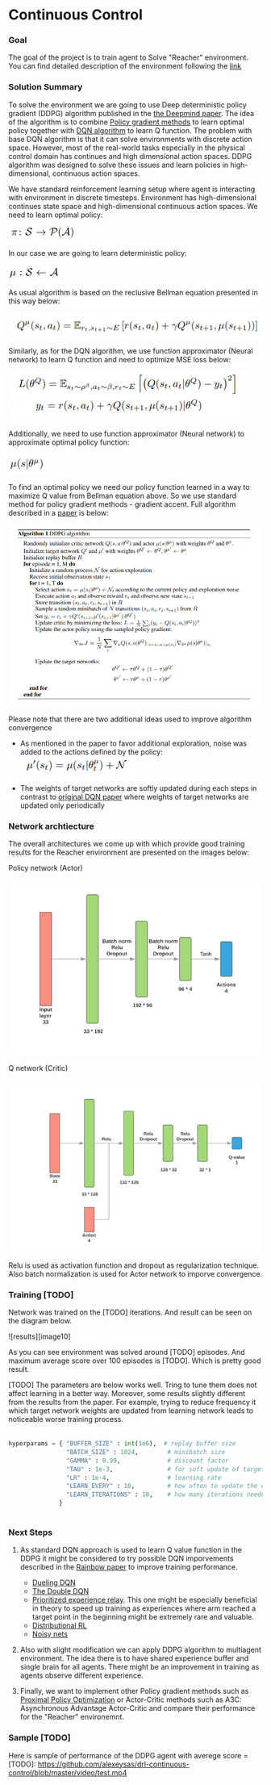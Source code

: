 [//]: # (Image References)

[image1]: images/policy.png "Policy"
[image2]: images/deterministic-policy.png "Deterministic-policy"
[image3]: images/bellman.png "Bellman"
[image4]: images/mseloss.png "Loss"
[image5]: images/policy2.png "Policy"
[image6]: images/algorithm.png "Algorithm"
[image7]: images/noise.png "Noise"
[image8]: images/actor.png "Actor"
[image9]: images/critic.png "Critic"

#  Continuous Control

### Goal

The goal of the project is to train agent to Solve "Reacher" environment. You can find detailed description of the environment following the [link](README.md) 

### Solution Summary

To solve the environment we are going to use Deep deterministic policy gradient (DDPG) algorithm published in the [the Deepmind paper](https://arxiv.org/pdf/1509.02971.pdf). The idea of the algorithm is to combine [Policy gradient methods](http://www.scholarpedia.org/article/Policy_gradient_methods) to learn optimal policy together with [DQN algorithm](https://storage.googleapis.com/deepmind-media/dqn/DQNNaturePaper.pdf) to learn Q function. The problem with base DQN algorithm is that it can solve environments with discrete action space. However, most of the real-world tasks especially in the physical control domain has continues and high dimensional action spaces. DDPG algorithm was designed to solve these issues and learn policies in high-dimensional, continuous action spaces.

We have standard reinforcement learning setup where agent is interacting with environment in discrete timesteps. Environment has high-dimensional continues state space and high-dimensional continuous action spaces. We need to learn optimal policy:

![Policy][image1] 

In our case we are going to learn deterministic policy:

![Policy][image2] 

As usual algorithm is based on the reclusive Bellman equation presented in this way below:

![Bellman][image3] 

Similarly, as for the DQN algorithm, we use function approximator (Neural network) to learn Q function and need to optimize MSE loss below:

![MSE][image4] 

Additionally, we need to use function approximator (Neural network) to approximate optimal policy function:

![Policy][image5]

To find an optimal policy we need our policy function learned in a way to maximize Q value from Bellman equation above. So we use standard method for policy gradient methods - gradient accent. Full algorithm described in a [paper](https://arxiv.org/pdf/1509.02971.pdf) is below:

![Algorithm][image6]

Please note that there are two additional ideas used to improve algorithm convergence

- As mentioned in the paper to favor additional exploration, noise was added to the actions defined by the policy:
![Noise][image7]

- The weights of target networks are softly updated during each steps in contrast to [original DQN paper](https://storage.googleapis.com/deepmind-media/dqn/DQNNaturePaper.pdf) where weights of target networks are updated only periodically


### Network archtiecture

The overall architectures we come up with which provide good training results for the Reacher environment are presented on the images below:

Policy network (Actor)

![network architecture][image8]

Q network (Critic) 

![network architecture][image9]

Relu is used as activation function and dropout as regularization technique. Also batch normalization is used for Actor network to imporve convergence.

### Training [TODO]

Network was trained on the [TODO] iterations. And result can be seen on the diagram below.

![results][image10]

As you can see environment was solved around [TODO] episodes. And maximum average score over 100 episodes is [TODO]. Which is pretty good result.

[TODO] The parameters are below works well. Tring to tune them does not affect learning in a better way.  Moreover, some results slightly different from the results from the paper. For example, trying to reduce frequency it which target network weights are updated from learning network leads to noticeable worse training process.

```python

hyperparams = { "BUFFER_SIZE" : int(1e6),  # replay buffer size
                "BATCH_SIZE" : 1024,        # minibatch size
                "GAMMA" : 0.99,             # discount factor
                "TAU" : 1e-3,               # for soft update of target parameters
                "LR" : 1e-4,                # learning rate 
                "LEARN_EVERY" : 10,         # how often to update the network
                "LEARN_ITERATIONS" : 10,    # how many iterations needed for each network update
              }
              
```

### Next Steps

1. As standard DQN approach is used to learn Q value function in the DDPG it might be considered to try possible DQN imporvements described in the [Rainbow paper](https://arxiv.org/pdf/1710.02298.pdf) to improve training performance.

   - [Dueling DQN](https://arxiv.org/abs/1511.06581)
   - [The Double DQN](https://arxiv.org/abs/1509.06461)
   - [Prioritized experience relay](https://arxiv.org/abs/1511.05952). This one might be especially beneficial in theory to speed up   training as experiences where arm reached a target point in the beginning might be extremely rare and valuable.
   - [Distributional RL](https://arxiv.org/abs/1707.06887)
   - [Noisy nets](https://arxiv.org/abs/1706.10295)


2. Also with slight modification we can apply DDPG algorithm to multiagent environment. The idea there is to have shared experience buffer and single brain for all agents. There might be an improvement in training as agents observe different experience.

3. Finally, we want to implement other Policy gradient methods such as [Proximal Policy Optimization](https://arxiv.org/abs/1707.06347) or Actor-Critic methods such as A3C: Asynchronous Advantage Actor-Critic and compare their performance for the "Reacher" environemnt.

### Sample [TODO]

Here is sample of performance of the DDPG agent with averege score = [TODO]:  https://github.com/alexeysas/drl-continuous-control/blob/master/video/test.mp4

